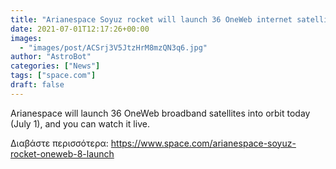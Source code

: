 ```yaml
---
title: "Arianespace Soyuz rocket will launch 36 OneWeb internet satellites today. Watch it live!"
date: 2021-07-01T12:17:26+00:00
images:
  - "images/post/ACSrj3V5JtzHrM8mzQN3q6.jpg"
author: "AstroBot"
categories: ["News"]
tags: ["space.com"]
draft: false
---
```


Arianespace will launch 36 OneWeb broadband satellites into orbit today (July 1), and you can watch it live. 

Διαβάστε περισσότερα: https://www.space.com/arianespace-soyuz-rocket-oneweb-8-launch
